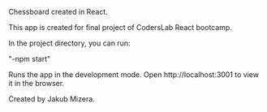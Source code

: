 Chessboard created in React.

This app is created for final project of CodersLab React bootcamp.

In the project directory, you can run:

"-npm start"

Runs the app in the development mode.
Open http://localhost:3001 to view it in the browser.


Created by Jakub Mizera.
